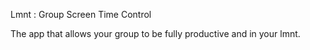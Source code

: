 Lmnt : Group Screen Time Control

The app that allows your group to be fully productive and in your lmnt. 
